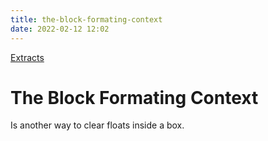 ```yaml
---
title: the-block-formating-context
date: 2022-02-12 12:02
---
```


[Extracts](Extracts)

# The Block Formating Context

Is another way to clear floats inside a box.
